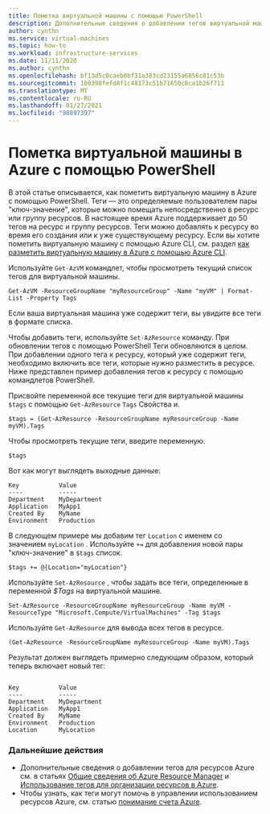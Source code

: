```yaml
---
title: Пометка виртуальной машины с помощью PowerShell
description: Дополнительные сведения о добавлении тегов виртуальной машины с помощью PowerShell
author: cynthn
ms.service: virtual-machines
ms.topic: how-to
ms.workload: infrastructure-services
ms.date: 11/11/2020
ms.author: cynthn
ms.openlocfilehash: bf13d5c0caeb0bf31a383cd23155a6856c81c53b
ms.sourcegitcommit: 100390fefd8f1c48173c51b71650c8ca1b26f711
ms.translationtype: MT
ms.contentlocale: ru-RU
ms.lasthandoff: 01/27/2021
ms.locfileid: "98897397"
---
```

# <a name="how-to-tag-a-virtual-machine-in-azure-using-powershell"></a>Пометка виртуальной машины в Azure с помощью PowerShell

В этой статье описывается, как пометить виртуальную машину в Azure с помощью PowerShell. Теги — это определяемые пользователем пары "ключ-значение", которые можно помещать непосредственно в ресурс или группу ресурсов. В настоящее время Azure поддерживает до 50 тегов на ресурс и группу ресурсов. Теги можно добавлять к ресурсу во время его создания или к уже существующему ресурсу. Если вы хотите пометить виртуальную машину с помощью Azure CLI, см. раздел [как разметить виртуальную машину в Azure с помощью Azure CLI](tag-cli.md).

Используйте `Get-AzVM` командлет, чтобы просмотреть текущий список тегов для виртуальной машины.

```azurepowershell-interactive
Get-AzVM -ResourceGroupName "myResourceGroup" -Name "myVM" | Format-List -Property Tags
```

Если ваша виртуальная машина уже содержит теги, вы увидите все теги в формате списка.

Чтобы добавить теги, используйте `Set-AzResource` команду. При обновлении тегов с помощью PowerShell Теги обновляются в целом. При добавлении одного тега к ресурсу, который уже содержит теги, необходимо включить все теги, которые нужно разместить в ресурсе. Ниже представлен пример добавления тегов к ресурсу с помощью командлетов PowerShell.

Присвойте переменной все текущие теги для виртуальной машины `$tags` с помощью `Get-AzResource` `Tags` Свойства и.

```azurepowershell-interactive
$tags = (Get-AzResource -ResourceGroupName myResourceGroup -Name myVM).Tags
```

Чтобы просмотреть текущие теги, введите переменную.

```azurepowershell-interactive
$tags
```

Вот как могут выглядеть выходные данные:

```output
Key           Value
----          -----
Department    MyDepartment
Application   MyApp1
Created By    MyName
Environment   Production
```

В следующем примере мы добавим тег `Location` с именем со значением `myLocation` . Используйте `+=` для добавления новой пары "ключ-значение" в `$tags` список.

```azurepowershell-interactive
$tags += @{Location="myLocation"}
```

Используйте `Set-AzResource` , чтобы задать все теги, определенные в переменной *$Tags* на виртуальной машине.

```azurepowershell-interactive
Set-AzResource -ResourceGroupName myResourceGroup -Name myVM -ResourceType "Microsoft.Compute/VirtualMachines" -Tag $tags
```

Используйте `Get-AzResource` для вывода всех тегов в ресурсе.

```azurepowershell-interactive
(Get-AzResource -ResourceGroupName myResourceGroup -Name myVM).Tags

```

Результат должен выглядеть примерно следующим образом, который теперь включает новый тег:

```output

Key           Value
----          -----
Department    MyDepartment
Application   MyApp1
Created By    MyName
Environment   Production
Location      MyLocation
```

### <a name="next-steps"></a>Дальнейшие действия

- Дополнительные сведения о добавлении тегов для ресурсов Azure см. в статьях [Общие сведения об Azure Resource Manager](../azure-resource-manager/management/overview.md) и [Использование тегов для организации ресурсов в Azure](../azure-resource-manager/management/tag-resources.md).
- Чтобы узнать, как теги могут помочь в управлении использованием ресурсов Azure, см. статью [понимание счета Azure](../cost-management-billing/understand/review-individual-bill.md).
